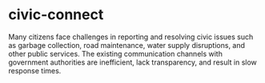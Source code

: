 # civic-connect
Many citizens face challenges in reporting and resolving civic issues such as garbage collection, road maintenance, water supply disruptions, and other public services. The existing communication channels with government authorities are inefficient, lack transparency, and result in slow response times.
